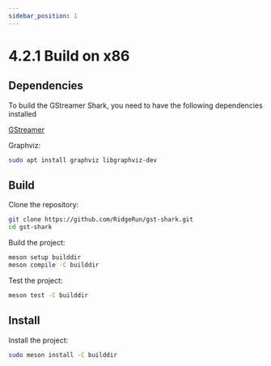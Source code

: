 ```yaml
---
sidebar_position: 1
---
```

# 4.2.1 Build on x86

## Dependencies

To build the GStreamer Shark, you need to have the following dependencies installed

[GStreamer](../../moil-gstreamer/build-on-x86.md#311-dependencies)

Graphviz:

```bash
sudo apt install graphviz libgraphviz-dev
```

## Build

Clone the repository:

```bash
git clone https://github.com/RidgeRun/gst-shark.git
cd gst-shark
```

Build the project:

```bash
meson setup builddir
meson compile -C builddir
```

Test the project:

```bash
meson test -C builddir
```

## Install

Install the project:

```bash
sudo meson install -C builddir
```
